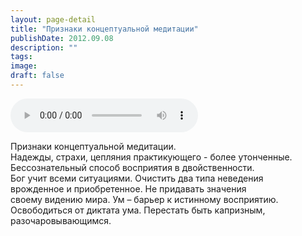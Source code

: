 ```yaml
---
layout: page-detail
title: "Признаки концептуальной медитации"
publishDate: 2012.09.08
description: ""
tags:
image:
draft: false
---
```


<audio title="2012.09.08 - Признаки концептуальной медитации.mp3" src="/upload/iblock/d1f/d1fed5cc506c9c95f48c37dd4178dd8e.mp3" controls=""></audio>

 Признаки концептуальной медитации.  
Надежды, страхи, цепляния практикующего - более утонченные.   
Бессознательный способ восприятия в двойственности.   
Бог учит всеми ситуациями. Очистить два типа неведения  
врожденное и приобретенное. Не придавать значения  
своему видению мира. Ум – барьер к истинному восприятию.  
Освободиться от диктата ума. Перестать быть капризным,   
разочаровывающимся.  

  

